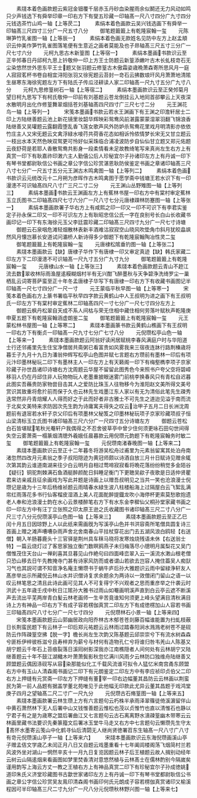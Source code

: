 <!-- { "loadSidebar": true } -->
　　素牋本着色画款题云紫冠金钿覆千层赤玉丹砂血染腥雨余似鬭还无力风动如鸣只少声钱选下有舜举印章一印右方下有燮五珍藏一印轴髙一尺八寸四分广九寸四分元钱选茶竹山鸡一轴【上等昃二】
　　素绢本着色画款云吴兴钱选画下有舜举一印轴髙三尺四寸三分广一尺五寸八分
　　御笔题籖籖上有乾隆宸翰一玺
　　元陈琳笋竹乳雀图一轴【上等辰一】
　　素绢本着色画无款姓名见防中左方上赵孟頫识云仲美作笋竹乳雀图落笔便有生意近之画者莫能及也子昻轴髙三尺五寸三分广一尺七寸六分
　　元柯九思古木新篁图【上等宿一】
　　素绢本墨画书款识云至正辛邜春日丹邱柯九思上钤敬仲一印上方王士防题云新篁添嫩叶古木长虬枝竒石无尘染悠然世外思东平王士题又张羽题云修篁古木傲霜姿歳晩萧森寄所思风月一庭人寂寂茗杯书卷自相宜浔阳张羽又徐宪题云苔封一竒石云拂数琅玕风月萧萧地清隂生昼寒东海徐宪题左方下有陆氏子传瓜泾耕读人家二印轴髙一尺九寸五分广九寸八分
　　元柯九思修篁树石一轴【上等宿二】
　　素绢本墨画款识云至正癸邜菊月望日柯九思写下有柯氏敬仲一印前有刘基题云苍龙倒挂云入地囘首郤攀云上天夜深水散明月出化作修篁舞翠烟括苍刘基轴髙四尺四寸广三尺七寸二分
　　元王渊花鸟一轴【上等列一】
　　宋笺本墨画书款云若水王渊画下有王渊之印澹轩居士二印上方陆继善题云池上新花镜里妆韶华辉映彩鸳鸯风前湛露蒙蒙湿翠羽翻飞锦浪香陆继善又吴瓘题云露翻霞堕乱香飞莲女歌声风外防妒杀鸳鸯花里戏月明清影亦依依竹庄主人又宋旡题云文禽浮緑水唼荇共荷香花态如相诉怜侬情梦长宋无又甘立题云一枝出水本天然色映双鸳更可怜好似采珠临合浦凌波防步自仙仙甘立题又郑元佑题云夜舒荷是若耶人香散鸳鸯共影身一段柔情看未足故教绮笔写来真尚左生右方上有真赏一印下有耿嘉祚印潄六主人勤僖公后人珍秘宜尔子孙诸印左方上有丹诚一印下有琴书堂都尉耿信公书画之章公字信公珍赏湛恩耿防侯鉴定书画之章诸印轴髙三尺八寸七分广一尺五寸五分元王渊古木鸣禽图一轴【上等列二】
　　素绢本着色画书款识云元统改元十二月朔为彦晖作古木鸣禽图于愿学斋中钱塘王若水识下有一印漫漶不可识轴髙四尺八寸广三尺二寸二分
　　元王渊山丛野雉图一轴【上等列三】
　　素绢本墨画书款云王渊画左方上有蕉林书屋一印右方中有棠村审定蕉林玉立氏图书二印轴髙四尺七寸六分广一尺八寸七分元唐棣疎林防蹇图一轴【上等张一】
　　素绢本墨画款署子华右方上有咸熙之印一印又一印不可识下有李君实鉴定子孙永保二印又一印不可识左方上有耿昭忠信公氏一字在良别号长白山长收藏书画印记一印下有东海徐元玉父李廷震珍藏二印轴髙三尺四寸九分广一尺七寸诗塘
　　御题云石泉咽危滩轻烟散林表新丰酒难沽寂寂空山晓风吹垫角巾斜月犹皎皛飒然风月懐岂慕长安道试问灞桥人新诗得多少御题下有乾隆宸翰陶冶性灵二玺
　　御笔题籖籖上有乾隆宸翰一玺
　　元唐棣松隂垂钓图一轴【上等张二】
　　素牋本墨画款云【缺】唐棣子华作下有唐棣一印又审定真迹【缺】韩氏家藏二印左方下二印漫漶不可识轴髙一尺九寸五分广九寸九分
　　御笔题籖籖上有乾隆宸翰一玺
　　元唐棣山水一轴【上等张三】
　　素牋本着色画款题云青山不趂江流去数翠收林际雨渔屋逺糢糊烟村半有无兴酣飞醉墨秋与天争碧浄洗绮罗尘一巢栖乱云词寄菩萨蛮至正十年冬孟唐棣子华写下有唐棣一印右方下有收藏书画图记半印轴髙一尺七寸四分广一尺一寸
　　元王蒙临平秋早图一轴【上等寒一】
　　宋笺本着色画右方上篆书署临平秋早四字款云黄鹤山中人王叔明为进之画下有王叔明氏一印左方下有棠村审定蕉林二印轴髙四尺一寸七分广一尺七寸四分左方上
　　御题云枫丹松翠自天成不系人间枯与荣无住相中藏住相何劳落叶赋秋声乾隆庚申夏五题下有乾隆宸翰涵虚朗鉴二玺
　　御笔题籖籖上有乾隆宸翰一玺
　　元王蒙松林书屋图一轴【上等寒二】
　　素牋本墨画篆书款云黄鹤山樵画下有王叔明一印右方下有衡贞一印轴髙一尺九寸七分广七寸八分
　　元倪瓒松亭山色一轴【上等来一】
　　素牋本墨画款题云阿翁好读闲居赋桃李春风满庭户时与华阳道士行还邻甫里先生住宝净僧居共斋粥已看富贵如风雾我来三宿夜连牀行路荆榛歳将暮壬子九月十九日为潘翁仲辉写松亭山色图并赋七言题右方瓒前有墨林一印后有项元汴印墨林秘玩二印下有墨林主人一印左方上有天籁阁一印下有梅壑檇李项子京家珍藏子孙世昌诸印诗塘右方沈周题云华屋不留留此图秀色今来照书户夸父空将碧嶂移羽人仍在丹邱住非人玩物物玩人老墨重披眼迷雾门前桃李换春风只有青松自迟暮此图实吾蘓贵防家物尝目击其人之爱防比珠玉人往物移今为淮阳赵文美所得文美号赏识其致重将愈扵前而保于久也云林先生戏墨江东人家以有无为清俗此笔先生疎秀迭常然非丹青焙耀人人得而好之于此而好者非古雅士不可先生之道迨见溢于南而流于北矣文美特来求防因次先生韵为诗庸寓夫得失之叹云治甲子五月二日长洲沈周题前有退宻若水轩子京父印后有项墨林父秘笈之印墨林秘玩项子京家珍藏项叔子恒山梁清标玉立氏图书诸印轴髙三尺六分广一尺四寸五分诗塘左方
　　御题云苍松白石皆堪赋笔秋光罨轩户我偶得之不忍舍彼草亭中曾少住何须更咏石田句世间得失空云雾萧斋一榻篆烟清牕外羲娥任晨暮款云用倪瓒元韵题下有乾隆宸翰务时敏二玺
　　御笔题籖籖上有乾隆宸翰一玺
　　元倪瓒南渚春晚图一轴【上等来二】
　　素牋本墨画款识云至正十二年暮冬将游吴松舟过甫里为元素翁留寓其处泊舟南渚忽然四改月元素翁之季子叔阳隠迹为黄冠师颇以诗酒自放三月卄日赋诗见赠余辄次第其韵云谁道南湖来往少白云明月自相过莺啼寂寂看将晩花落纷纷稍觉多金陌谷【疑衍】铜驼荆棘满石鱼酒艇醉颜酡日斜睡足衡门下更聴吴歈子夜歌是日适仲贤瞿君来访亲戚且征余画戏为写此并题是诗画上以赠吾叔明见之当共一笑也沧浪漫士倪瓒记是歳为十三年后杨维祯题云雨晴春水緑生波八柱楼船海上过隔屋白云飞絮乱满帘红雨落花多书行仙客榴皮湿酒上美人花面酡醉提鐡龙吹小海停杯更索莫愁歌抱遗老人奉和沧浪漫士韵在水心云景楼醉笔右方下有水东金李穉仙父桐孙堂家藏书画之印一印左方中有汪丁立张照之印太原王逊之氏收藏图书诸印轴髙三尺二寸八分广一尺三寸八分元倪瓒溪亭山色图一轴【上等来三】
　　素牋本墨画款题云至正乙巳闰十月五日因琼野上人以此纸来需画旣为写溪亭山色并书洪容斋所笔僧具圆复诗三首画上赠之滩声嘈嘈杂雨声舍北舍南春山平拄杖穿花出门去五湖风浪白鸥轻【右送僧】朝入羊肠暮鹿头十三官驿是荆州具车秣马晓将发寒烛烧残语未休【右送翁士特】一篇云烧灯过了客思家独立衡门数暝鸦燕子未归梅落尽小牕明月属梨花又吴门僧惟茂住天台山一禅刹喜其旦暮见山作絶句曰四面峰峦翠入云一溪流水潄山根老僧只恐山移去日午先教掩寺门甚有诗家风防而或者谓山若欲去岂容人掩住葢吴人痴獃习气也其説可谓不知音净名庵主懒瓒书于蜗牛庐后孙大雅题识云雨中留緑浄轩友人髙彦举出示所藏倪云林山水并识僧诗复求余题余为两诗以一效僧闭门留山之语一以叹云林笔思之清且此诗此画可见其人不可复得宁不兴观者之思而重彦举之什袭云时洪武十五年歳壬戌中秋日江隂孙大雅书过雨山如罨画明溪声直到白云亭云遮不断溪声去流出平芜两岸青白髪云林老画师一生辛苦竟谁知何须更上峰头望满目清秋满目诗上方有神品一印右方下有成子容若楞伽真赏二印左方下有成徳楞加山人容若书画三印轴髙四尺八寸七分广一尺七寸四分
　　元倪瓒林石小景一轴【上等来四】
　　宋笺本墨画款题云山郭幽居政向阳乔林古木郁苍苍剡藤百幅谁能置为扫虬枝蔽日长荆蛮民题下有云林子一印后郑元祐题云云林雨过踏春阳涧水溅溅老树苍不是砚防云作阵疎篁空拂【脱一字】檐长尚左生次韵又陈基题云邱崇崇兮下有流水树森森兮匪栎伊梓彼栎滋兮且寿梓弃为薪兮与材何有造物孔仁兮将谁归咎韦羌山人陈基又胡宁题云千年石上苔痕裂落日溪囘树影深我亦江南樵隠者人间何处有云林胡宁又陆继善题云十年不鼓江湖檝木叶萧萧鬓影秋忽忆满川风雨夕云林防口独维舟陆继善又顾盟题云偶因涤砚写从容染那能似化工千载风流谁可拟令人猛忆米南宫甬东顾盟右方中有玉山人清森阁书画记二印下有元朗鉴定二印左方中有李应祯印贞伯父二印右方上押缝有元赏斋一印左方下押缝有董宰一印右边幅董其昌防云云林画以荆蛮民为第一前人品题有据盖学董北苑唯见于此他幅无印款此尤异云董其昌题于戏鸿堂庚子四月之望轴髙二尺二寸广一尺九分
　　元倪瓒古石脩篁图一轴【上等来五】
　　素牋本墨画款署云林生瓒上方有六言题句云朽株半承雨泽翠篠徒倚溪濵留伴山中黄石萧然林下无人后署中山又钱惟善题云惟松也茂以贞惟竹也直以清惟石也静以宁君子有之是为歳寒之盟后署曲江又七言题句云古石离离野水濆疎篁幽木带寒云云林画里藏书法要识先秦篆籀文后署冰玉堂牛马走又右方中七言题句云懒瓒先生守太髙怀水墨寄云笺山中化鹤寻仙后清閟无人继尚贤徳署苕东生轴髙一尺八寸广八寸有竒元倪瓒溪山亭子一轴【上等来六】
　　宋牋本墨画款识云东海倪瓒画溪山亭子赠孟佶文学歳乙未闰正月八日又自题云戏墨重看十七年阖闾楼阁荡飞烟简村兰若风波外坐对湖山一惘然辛亥十一月九日复览因题云林子后王植题云故人揖别动经年云树云山隔逺烟来看画图如梦里焚香清对意悠然植与云林髙士在儒林酌别今隔嵗矣谨用韵写上海云方丈一教之王植右方上有神品真赏二印下有珍秘宜尔子孙成徳姚道印朱氏义济堂珍藏图书古歙世家诸印左方上有丹诚一印下有琴书堂都尉耿信公书画之章公字信公珍赏吴友鳯印清森阁书画印何氏元朗成子容若楞伽真赏诸印又榆溪程因可半印轴髙三尺二寸九分广一尺八分元倪瓒秋林野兴图一轴【上等来七】
